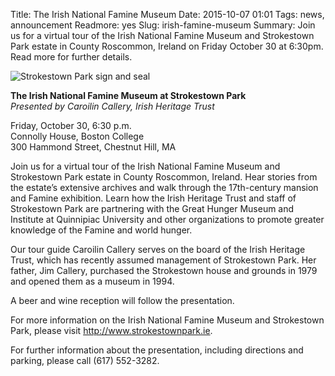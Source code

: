 Title: The Irish National Famine Museum
Date: 2015-10-07 01:01 
Tags: news, announcement 
Readmore: yes
Slug: irish-famine-museum
Summary: Join us for a virtual tour of the Irish National Famine Museum and Strokestown Park estate in County Roscommon, Ireland on Friday October 30 at 6:30pm. Read more for further details. 

<img src="http://library.bc.edu/theme/img/news/2015-10/irishfamine.png" class="float_right" alt="Strokestown Park sign and seal">


<p><strong>The Irish National Famine Museum at Strokestown Park</strong> <br />
<em>Presented by Caroilin Callery, Irish Heritage Trust</em></p>

<p>Friday, October 30, 6:30 p.m. <br />
Connolly House, Boston College <br />
300 Hammond Street, Chestnut Hill, MA</p> 

<p>Join us for a virtual tour of the Irish National Famine Museum and Strokestown Park estate in County Roscommon, Ireland. Hear stories from the estate’s extensive archives and walk through the 17th-century mansion and Famine exhibition. Learn how the Irish Heritage Trust and staff of Strokestown Park are partnering with the Great Hunger Museum and Institute at Quinnipiac University and other organizations to promote greater knowledge of the Famine and world hunger.</p>

<p>Our tour guide Caroilin Callery serves on the board of the Irish Heritage Trust, which has recently assumed management of Strokestown Park. Her father, Jim Callery, purchased the Strokestown house and grounds in 1979 and opened them as a museum in 1994.</p>

 
<p>A beer and wine reception will follow the presentation.</p>

<p>For more information on the Irish National Famine Museum and Strokestown Park, please visit <a href="http://www.strokestownpark.ie/" target="_blank" rel="noopener">http://www.strokestownpark.ie</a>.</p>


<p>For further information about the presentation, including directions and parking, please call (617) 552-3282.</p>
